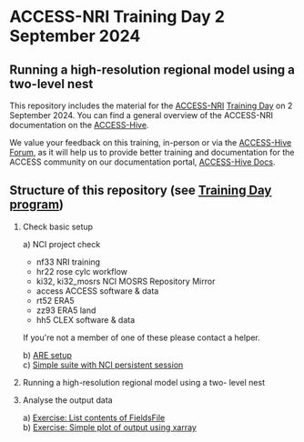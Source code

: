 #  ACCESS-NRI Training Day 2 September 2024
##  Running a high-resolution regional model using a two-level nest

This repository includes the material for the <a href="https://www.access-nri.org.au" target="_black">ACCESS-NRI</a> <a href="https://www.access-nri.org.au/event/access-training-day-2024/" target="_black">Training Day</a> on 2 September 2024.
You can find a general overview of the ACCESS-NRI documentation on the <a href="https://access-hive.org.au" target="_blank">ACCESS-Hive</a>.

We value your feedback on this training, in-person or via the <a href="https://forum.access-hive.org.au/" target="_blank">ACCESS-Hive Forum</a>, as it will help us to provide better training and documentation for the ACCESS community on our documentation portal, <a href="https://access-hive.org.au" target="_blank">ACCESS-Hive Docs</a>.

## Structure of this repository (see <a href="https://www.access-nri.org.au/event/access-training-day-2-september-2024/" target="_blank">Training Day program</a>)

1. Check basic setup

   a) NCI project check

      * nf33  NRI training
      * hr22  rose cylc workflow
      * ki32, ki32_mosrs  NCI MOSRS Repository Mirror
      * access  ACCESS software & data
      * rt52 ERA5
      * zz93 ERA5 land
      * hh5  CLEX software & data

      If you're not a member of one of these please contact a helper.

   b) [ARE setup](https://github.com/ACCESS-NRI/training-day-2024-regional_model/blob/main/access_rose_cylc/are_setup.md)  <br>
   c) [Simple suite with NCI persistent session](https://github.com/ACCESS-NRI/training-day-2024-regional_model/blob/main/access_rose_cylc/rose_cylc_example.md)

2. Running a high-resolution regional model using a two- level nest

3. Analyse the output data

   a) [Exercise: List contents of FieldsFile](https://github.com/ACCESS-NRI/training-day-2024-regional_model/blob/main/analyse_data/list_file_contents.md) <br>
   b) [Exercise: Simple plot of output using xarray](https://github.com/ACCESS-NRI/training-day-2024-regional_model/blob/main/analyse_data/simple_plot.md)
